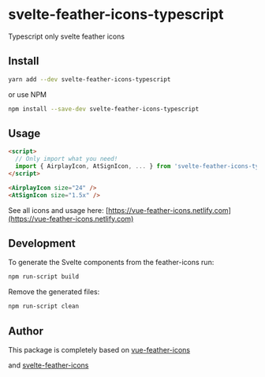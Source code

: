 # svelte-feather-icons-typescript

Typescript only svelte feather icons

## Install

```bash
yarn add --dev svelte-feather-icons-typescript
```

or use NPM

```bash
npm install --save-dev svelte-feather-icons-typescript
```

## Usage

```html
<script>
  // Only import what you need!
  import { AirplayIcon, AtSignIcon, ... } from 'svelte-feather-icons-typescript'
</script>

<AirplayIcon size="24" />
<AtSignIcon size="1.5x" />
```

See all icons and usage here: [https://vue-feather-icons.netlify.com](https://vue-feather-icons.netlify.com)

## Development

To generate the Svelte components from the feather-icons run:

```bash
npm run-script build
```

Remove the generated files:

```bash
npm run-script clean
```

## Author

This package is completely based on [vue-feather-icons](https://github.com/egoist/vue-feather-icons)

and [svelte-feather-icons](https://github.com/dylanblokhuis/svelte-feather-icons)

